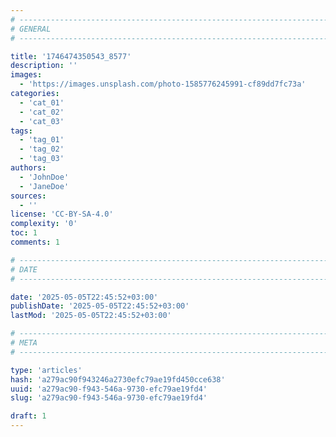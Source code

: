```yaml
---
# -------------------------------------------------------------------------------------------------------------------- #
# GENERAL
# -------------------------------------------------------------------------------------------------------------------- #

title: '1746474350543_8577'
description: ''
images:
  - 'https://images.unsplash.com/photo-1585776245991-cf89dd7fc73a'
categories:
  - 'cat_01'
  - 'cat_02'
  - 'cat_03'
tags:
  - 'tag_01'
  - 'tag_02'
  - 'tag_03'
authors:
  - 'JohnDoe'
  - 'JaneDoe'
sources:
  - ''
license: 'CC-BY-SA-4.0'
complexity: '0'
toc: 1
comments: 1

# -------------------------------------------------------------------------------------------------------------------- #
# DATE
# -------------------------------------------------------------------------------------------------------------------- #

date: '2025-05-05T22:45:52+03:00'
publishDate: '2025-05-05T22:45:52+03:00'
lastMod: '2025-05-05T22:45:52+03:00'

# -------------------------------------------------------------------------------------------------------------------- #
# META
# -------------------------------------------------------------------------------------------------------------------- #

type: 'articles'
hash: 'a279ac90f943246a2730efc79ae19fd450cce638'
uuid: 'a279ac90-f943-546a-9730-efc79ae19fd4'
slug: 'a279ac90-f943-546a-9730-efc79ae19fd4'

draft: 1
---
```




<!--more-->
